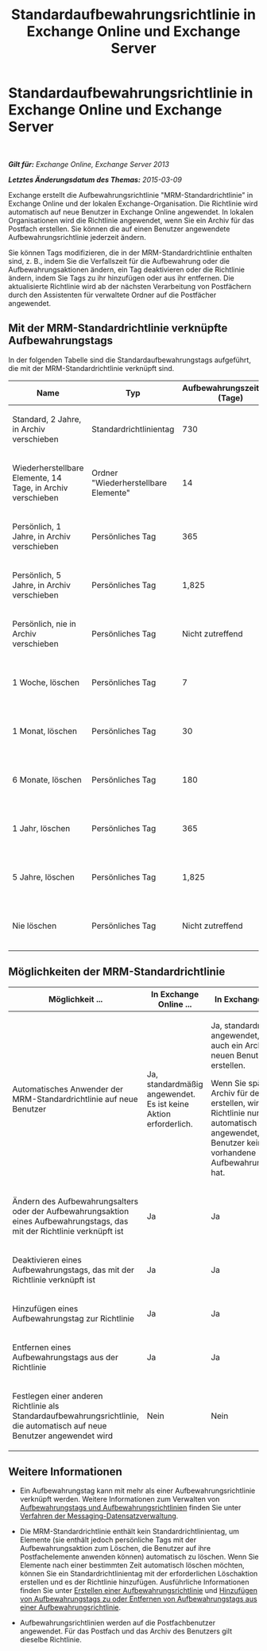 ﻿---
title: 'Standardaufbewahrungsrichtlinie in Exchange Online und Exchange Server'
TOCTitle: Standardaufbewahrungsrichtlinie
ms:assetid: bcf31b2d-463b-4623-b488-c8ac40f14f62
ms:mtpsurl: https://technet.microsoft.com/de-de/library/Dn775046(v=EXCHG.150)
ms:contentKeyID: 62625970
ms.date: 04/24/2018
mtps_version: v=EXCHG.150
ms.translationtype: HT
---

# Standardaufbewahrungsrichtlinie in Exchange Online und Exchange Server

 

_**Gilt für:** Exchange Online, Exchange Server 2013_

_**Letztes Änderungsdatum des Themas:** 2015-03-09_

Exchange erstellt die Aufbewahrungsrichtlinie "MRM-Standardrichtlinie" in Exchange Online und der lokalen Exchange-Organisation. Die Richtlinie wird automatisch auf neue Benutzer in Exchange Online angewendet. In lokalen Organisationen wird die Richtlinie angewendet, wenn Sie ein Archiv für das Postfach erstellen. Sie können die auf einen Benutzer angewendete Aufbewahrungsrichtlinie jederzeit ändern.

Sie können Tags modifizieren, die in der MRM-Standardrichtlinie enthalten sind, z. B., indem Sie die Verfallszeit für die Aufbewahrung oder die Aufbewahrungsaktionen ändern, ein Tag deaktivieren oder die Richtlinie ändern, indem Sie Tags zu ihr hinzufügen oder aus ihr entfernen. Die aktualisierte Richtlinie wird ab der nächsten Verarbeitung von Postfächern durch den Assistenten für verwaltete Ordner auf die Postfächer angewendet.

## Mit der MRM-Standardrichtlinie verknüpfte Aufbewahrungstags

In der folgenden Tabelle sind die Standardaufbewahrungstags aufgeführt, die mit der MRM-Standardrichtlinie verknüpft sind.


<table>
<colgroup>
<col style="width: 25%" />
<col style="width: 25%" />
<col style="width: 25%" />
<col style="width: 25%" />
</colgroup>
<thead>
<tr class="header">
<th>Name</th>
<th>Typ</th>
<th>Aufbewahrungszeitraum (Tage)</th>
<th>Aufbewahrungsaktion</th>
</tr>
</thead>
<tbody>
<tr class="odd">
<td><p>Standard, 2 Jahre, in Archiv verschieben</p></td>
<td><p>Standardrichtlinientag</p></td>
<td><p>730</p></td>
<td><p>In Archiv verschieben</p></td>
</tr>
<tr class="even">
<td><p>Wiederherstellbare Elemente, 14 Tage, in Archiv verschieben</p></td>
<td><p>Ordner &quot;Wiederherstellbare Elemente&quot;</p></td>
<td><p>14</p></td>
<td><p>In Archiv verschieben</p></td>
</tr>
<tr class="odd">
<td><p>Persönlich, 1 Jahre, in Archiv verschieben</p></td>
<td><p>Persönliches Tag</p></td>
<td><p>365</p></td>
<td><p>In Archiv verschieben</p></td>
</tr>
<tr class="even">
<td><p>Persönlich, 5 Jahre, in Archiv verschieben</p></td>
<td><p>Persönliches Tag</p></td>
<td><p>1,825</p></td>
<td><p>In Archiv verschieben</p></td>
</tr>
<tr class="odd">
<td><p>Persönlich, nie in Archiv verschieben</p></td>
<td><p>Persönliches Tag</p></td>
<td><p>Nicht zutreffend</p></td>
<td><p>In Archiv verschieben</p></td>
</tr>
<tr class="even">
<td><p>1 Woche, löschen</p></td>
<td><p>Persönliches Tag</p></td>
<td><p>7</p></td>
<td><p>Löschen und Wiederherstellung zulassen</p></td>
</tr>
<tr class="odd">
<td><p>1 Monat, löschen</p></td>
<td><p>Persönliches Tag</p></td>
<td><p>30</p></td>
<td><p>Löschen und Wiederherstellung zulassen</p></td>
</tr>
<tr class="even">
<td><p>6 Monate, löschen</p></td>
<td><p>Persönliches Tag</p></td>
<td><p>180</p></td>
<td><p>Löschen und Wiederherstellung zulassen</p></td>
</tr>
<tr class="odd">
<td><p>1 Jahr, löschen</p></td>
<td><p>Persönliches Tag</p></td>
<td><p>365</p></td>
<td><p>Löschen und Wiederherstellung zulassen</p></td>
</tr>
<tr class="even">
<td><p>5 Jahre, löschen</p></td>
<td><p>Persönliches Tag</p></td>
<td><p>1,825</p></td>
<td><p>Löschen und Wiederherstellung zulassen</p></td>
</tr>
<tr class="odd">
<td><p>Nie löschen</p></td>
<td><p>Persönliches Tag</p></td>
<td><p>Nicht zutreffend</p></td>
<td><p>Löschen und Wiederherstellung zulassen</p></td>
</tr>
</tbody>
</table>


## Möglichkeiten der MRM-Standardrichtlinie


<table>
<colgroup>
<col style="width: 33%" />
<col style="width: 33%" />
<col style="width: 33%" />
</colgroup>
<thead>
<tr class="header">
<th>Möglichkeit ...</th>
<th>In Exchange Online ...</th>
<th>In Exchange Server ...</th>
</tr>
</thead>
<tbody>
<tr class="odd">
<td><p>Automatisches Anwender der MRM-Standardrichtlinie auf neue Benutzer</p></td>
<td><p>Ja, standardmäßig angewendet. Es ist keine Aktion erforderlich.</p></td>
<td><p>Ja, standardmäßig angewendet, wenn Sie auch ein Archiv für den neuen Benutzer erstellen.</p>
<p>Wenn Sie später ein Archiv für den Benutzer erstellen, wird die Richtlinie nur dann automatisch angewendet, wenn der Benutzer keine vorhandene Aufbewahrungsrichtlinie hat.</p></td>
</tr>
<tr class="even">
<td><p>Ändern des Aufbewahrungsalters oder der Aufbewahrungsaktion eines Aufbewahrungstags, das mit der Richtlinie verknüpft ist</p></td>
<td><p>Ja</p></td>
<td><p>Ja</p></td>
</tr>
<tr class="odd">
<td><p>Deaktivieren eines Aufbewahrungstags, das mit der Richtlinie verknüpft ist</p></td>
<td><p>Ja</p></td>
<td><p>Ja</p></td>
</tr>
<tr class="even">
<td><p>Hinzufügen eines Aufbewahrungstag zur Richtlinie</p></td>
<td><p>Ja</p></td>
<td><p>Ja</p></td>
</tr>
<tr class="odd">
<td><p>Entfernen eines Aufbewahrungstags aus der Richtlinie</p></td>
<td><p>Ja</p></td>
<td><p>Ja</p></td>
</tr>
<tr class="even">
<td><p>Festlegen einer anderen Richtlinie als Standardaufbewahrungsrichtlinie, die automatisch auf neue Benutzer angewendet wird</p></td>
<td><p>Nein</p></td>
<td><p>Nein</p></td>
</tr>
</tbody>
</table>


## Weitere Informationen

  - Ein Aufbewahrungstag kann mit mehr als einer Aufbewahrungsrichtlinie verknüpft werden. Weitere Informationen zum Verwalten von [Aufbewahrungstags und Aufbewahrungsrichtlinien](retention-tags-and-retention-policies-exchange-2013-help.md) finden Sie unter [Verfahren der Messaging-Datensatzverwaltung](messaging-records-management-procedures-exchange-2013-help.md).

  - Die MRM-Standardrichtlinie enthält kein Standardrichtlinientag, um Elemente (sie enthält jedoch persönliche Tags mit der Aufbewahrungsaktion zum Löschen, die Benutzer auf ihre Postfachelemente anwenden können) automatisch zu löschen. Wenn Sie Elemente nach einer bestimmten Zeit automatisch löschen möchten, können Sie ein Standardrichtlinientag mit der erforderlichen Löschaktion erstellen und es der Richtlinie hinzufügen. Ausführliche Informationen finden Sie unter [Erstellen einer Aufbewahrungsrichtlinie](create-a-retention-policy-exchange-2013-help.md) und [Hinzufügen von Aufbewahrungstags zu oder Entfernen von Aufbewahrungstags aus einer Aufbewahrungsrichtlinie](add-retention-tags-to-or-remove-retention-tags-from-a-retention-policy-exchange-2013-help.md).

  - Aufbewahrungsrichtlinien werden auf die Postfachbenutzer angewendet. Für das Postfach und das Archiv des Benutzers gilt dieselbe Richtlinie.

